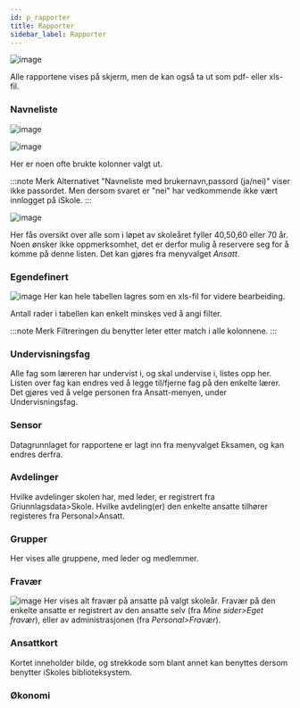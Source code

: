 ```yaml
---
id: p_rapporter
title: Rapporter
sidebar_label: Rapporter
---
```


![image](https://github.com/user-attachments/assets/dae945de-27d0-4ceb-89e9-ebd4b8525989)

Alle rapportene vises på skjerm, men de kan også ta ut som pdf- eller xls-fil.

### Navneliste

![image](https://github.com/user-attachments/assets/0db63783-cce9-4326-b75e-7031fd880ff1)


![image](https://github.com/user-attachments/assets/a83931a5-6142-44ab-b597-c7a996034906)

Her er noen ofte brukte kolonner valgt ut. 

:::note Merk
Alternativet "Navneliste med brukernavn,passord (ja/nei)" viser ikke passordet. Men dersom svaret er "nei" har vedkommende ikke vært innlogget på iSkole.
:::

![image](https://github.com/user-attachments/assets/186c922f-251e-4b11-b711-606786d8b912)

Her fås oversikt over alle som i løpet av skoleåret fyller 40,50,60 eller 70 år. Noen ønsker ikke oppmerksomhet, det er derfor mulig å reservere seg for å komme på denne listen. Det kan gjøres fra menyvalget _Ansatt_.




### Egendefinert
![image](https://github.com/user-attachments/assets/2229bbe9-1b49-42ff-a376-0c8b8b82981c)
Her kan hele tabellen lagres som en xls-fil for videre bearbeiding.

Antall rader i tabellen kan enkelt minskes ved å angi filter. 

:::note Merk
Filtreringen du benytter leter etter match i alle kolonnene.
:::

### Undervisningsfag
Alle fag som læreren har undervist i, og skal undervise i, listes opp her. Listen over fag kan endres ved å legge til/fjerne fag på den enkelte lærer. Det gjøres ved å velge personen fra Ansatt-menyen, under Undervisningsfag.

### Sensor
Datagrunnlaget for rapportene er lagt inn fra menyvalget Eksamen, og kan endres derfra.

### Avdelinger
Hvilke avdelinger skolen har, med leder, er registrert fra Griunnlagsdata>Skole. Hvilke avdeling(er) den enkelte ansatte tilhører registeres fra Personal>Ansatt.

### Grupper
Her vises alle gruppene, med leder og medlemmer.

### Fravær
![image](https://github.com/user-attachments/assets/954e574d-2140-424b-9f84-db102a1b70b4)
Her vises alt fravær på ansatte på valgt skoleår. Fravær på den enkelte ansatte er registrert av den ansatte selv (fra _Mine sider>Eget fravær_), eller av administrasjonen (fra _Personal>Fravær_).

### Ansattkort
Kortet inneholder bilde, og strekkode som blant annet kan benyttes dersom benytter iSkoles biblioteksystem.

### Økonomi
